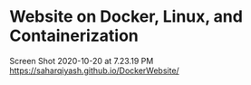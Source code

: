 # Website on Docker, Linux, and Containerization
Screen Shot 2020-10-20 at 7.23.19 PM
https://saharqiyash.github.io/DockerWebsite/
